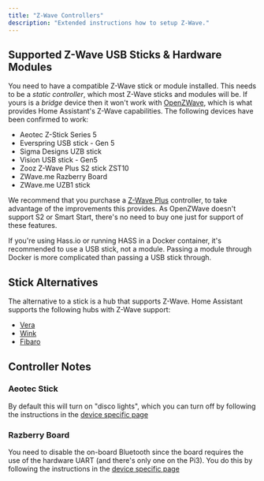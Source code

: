 ```yaml
---
title: "Z-Wave Controllers"
description: "Extended instructions how to setup Z-Wave."
---
```


## Supported Z-Wave USB Sticks & Hardware Modules

You need to have a compatible Z-Wave stick or module installed. This needs to be a *static controller*, which most Z-Wave sticks and modules will be. If yours is a *bridge* device then it won't work with [OpenZWave](http://openzwave.com/), which is what provides Home Assistant's Z-Wave capabilities. The following devices have been confirmed to work:

* Aeotec Z-Stick Series 5
* Everspring USB stick - Gen 5
* Sigma Designs UZB stick
* Vision USB stick - Gen5
* Zooz Z-Wave Plus S2 stick ZST10
* ZWave.me Razberry Board
* ZWave.me UZB1 stick

We recommend that you purchase a [Z-Wave Plus](https://z-wavealliance.org/z-wave_plus_certification/) controller, to take advantage of the improvements this provides. As OpenZWave doesn't support S2 or Smart Start, there's no need to buy one just for support of these features.

<div class='note'>
  If you're using Hass.io or running HASS in a Docker container, it's recommended to use a USB stick, not a module. Passing a module through Docker is more complicated than passing a USB stick through.
</div>

## Stick Alternatives

The alternative to a stick is a hub that supports Z-Wave. Home Assistant supports the following hubs with Z-Wave support:

 - [Vera](/components/vera/)
 - [Wink](/components/wink/)
 - [Fibaro](/components/fibaro/)

## Controller Notes

### Aeotec Stick

By default this will turn on "disco lights", which you can turn off by following the instructions in the [device specific page](/docs/z-wave/device-specific/#aeotec-z-stick)

### Razberry Board

You need to disable the on-board Bluetooth since the board requires the use of the hardware UART (and there's only one on the Pi3). You do this by following the instructions in the [device specific page](/docs/z-wave/device-specific/#razberry-board)
